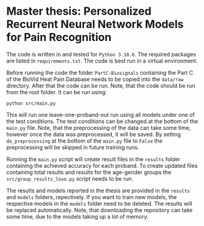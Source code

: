# Master thesis: Personalized Recurrent Neural Network Models for Pain Recognition

The code is written in and tested for `Python 3.10.6`. The required packages are listed in `requirements.txt`.
The code is best run in a virtual environment.

Before running the code the folder `PartC-Biosignals` containing the Part C of the BioVid Heat Pain Database needs to be copied into the `data/raw` directory.
After that the code can be run. Note, that the code should be run from the root folder. It can be run using:
```
python src/main.py
```
This will run one leave-one-proband-out run using all models under one of the test conditions.
The test conditions can be changed at the bottom of the `main.py` file.
Note, that the preprocessing of the data can take some time, however once the data was preprocessed, it will be saved. By setting `do_preprocessing` at the bottom of the `main.py` file to `False` the preprocessing will be skipped in future training runs.

Running the `main.py` script will create result files in the `results` folder containing the achieved accuracy for each proband.
To create updated files containing total results and results for the age-gender groups the `src/group_results_loso.py` script needs to be run.

The results and models reported in the thesis are provided in the `results` and `models` folders, repectively.
If you want to train new models, the respective models in the `models` folder need to be deleted. The results will be replaced automatically.
Note, that downloading the repository can take some time, due to the models taking up a lot of memory.


